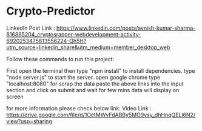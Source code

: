 # Crypto-Predictor

LinkedIn Post Link : https://www.linkedin.com/posts/avnish-kumar-sharma-816885204_cryptosrapper-webdevelopment-activity-6920253475813556224-Qh5H?utm_source=linkedin_share&utm_medium=member_desktop_web

Follow these commands to run this project:

First open the terminal then type "npm install" to install dependencies.
type "node server.js" to start the server.
open google chrome type "localhost:8080" 
for scrap the data paste the above links  into the input section and click on submit and wait for few mins data will display on screen

for more information please check below link:
Video Link : https://drive.google.com/file/d/1OetMWvFdABBy5MO9ysy_dhHnqQELl6N2/view?usp=sharing
